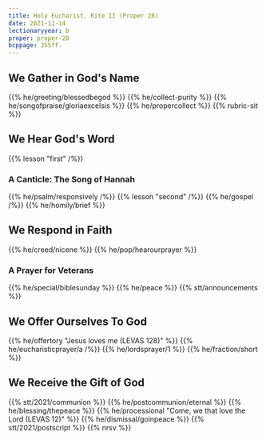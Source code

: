 ```yaml
---
title: Holy Eucharist, Rite II (Proper 28)
date: 2021-11-14
lectionaryyear: b
proper: proper-28
bcppage: 355ff.
---
```


## We Gather in God's Name
{{% he/greeting/blessedbegod %}}
{{% he/collect-purity %}}
{{% he/songofpraise/gloriaexcelsis %}}
{{% he/propercollect %}}
{{% rubric-sit %}}

## We Hear God's Word
{{% lesson "first" /%}}
### A Canticle: The Song of Hannah
{{% he/psalm/responsively /%}}
{{% lesson "second" /%}}
{{% he/gospel /%}}
{{% he/homily/brief %}}

## We Respond in Faith
{{% he/creed/nicene %}}
{{% he/pop/hearourprayer %}}
### A Prayer for Veterans
{{% he/special/biblesunday %}}
{{% he/peace %}}
{{% stt/announcements %}}

## We Offer Ourselves To God
{{% he/offertory "Jesus loves me (LEVAS 128)" %}}
{{% he/eucharisticprayer/a /%}}
{{% he/lordsprayer/1 %}}
{{% he/fraction/short %}}

## We Receive the Gift of God
{{% stt/2021/communion %}}
{{% he/postcommunion/eternal %}}
{{% he/blessing/thepeace %}}
{{% he/processional "Come, we that love the Lord (LEVAS 12)" %}}
{{% he/dismissal/goinpeace %}}
{{% stt/2021/postscript %}}
{{% nrsv %}}
